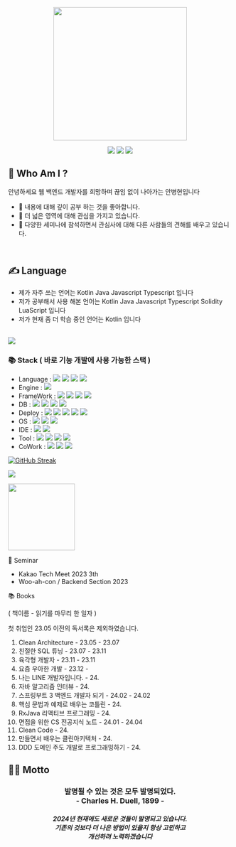 <p align="center">
<img width=300 src="https://user-images.githubusercontent.com/68590947/224503055-a355c16e-4efd-4c04-8e73-532adf4da551.png">
</p>

<p align="center">
<a href="https://behoney.tistory.com/"><img src="https://img.shields.io/badge/Tistory-ffda42?style=for-the-badge&logo=Tistory&logoColor=black"></a>
<a href="https://skinny-sulfur-203.notion.site/b49bc1b571064ff8ac255789c6ff6037"><img src="https://img.shields.io/badge/Notion-black?style=for-the-badge&logo=Notion&logoColor=white"></a>
<a href="https://www.instagram.com/b_hyunnie/"><img src="https://img.shields.io/badge/Instagram-E4405F?style=for-the-badge&logo=Instagram&logoColor=white"></a>
</p>

## 📝 Who Am I ?
안녕하세요 웹 백엔드 개발자를 희망하며 끊임 없이 나아가는 안병현입니다 <br>
- 🧐 내용에 대해 깊이 공부 하는 것을 좋아합니다.
- 🌊 더 넓은 영역에 대해 관심을 가지고 있습니다.
- 🎁 다양한 세미나에 참석하면서 관심사에 대해 다른 사람들의 견해를 배우고 있습니다.
<br>

## ✍️ Language
- 제가 자주 쓰는 언어는 Kotlin Java Javascript Typescript 입니다 <br>
- 저가 공부해서 사용 해본 언어는 Kotlin Java Javascript Typescript Solidity LuaScript 입니다 <br>
- 저가 현재 좀 더 학습 중인 언어는 Kotlin 입니다 <br><br>
<!-- https://github.com/anuraghazra/github-readme-stats/blob/master/docs/readme_kr.md 통계 -->
<image src="https://github-readme-stats.vercel.app/api/top-langs/?username=bhyunnie&layout=compact">
  
### 📚 Stack ( 바로 기능 개발에 사용 가능한 스택 )
- Language : <img src="https://img.shields.io/badge/Kotlin-black?style=for-the-badge&logo=kotlin"> <img src="https://img.shields.io/badge/Java-red?style=for-the-badge&logo=CoffeeScript&logoColor=white"> <img src="https://img.shields.io/badge/JavaScript-F7DF1E?style=for-the-badge&logo=javascript&logoColor=black"> <img src="https://img.shields.io/badge/TypeScript-3178C6?style=for-the-badge&logo=typescript&logoColor=black"> 
- Engine : <img src="https://img.shields.io/badge/Node.js-339933?style=for-the-badge&logo=Node.js&logoColor=black">
- FrameWork : <img src="https://img.shields.io/badge/SpringBoot-6DB33F?style=for-the-badge&logo=SpringBoot&logoColor=white"> <img src="https://img.shields.io/badge/Nest.js-E0234E?style=for-the-badge&logo=NestJs&logoColor=black"> <img src="https://img.shields.io/badge/Express.js-black?style=for-the-badge&logo=Express&logoColor=white"> <img src="https://img.shields.io/badge/React-61DAFB?style=for-the-badge&logo=React&logoColor=black">
- DB : <img src="https://img.shields.io/badge/PostgreSQL-4169E1?style=for-the-badge&logo=PostgreSQL&logoColor=black"> <img src="https://img.shields.io/badge/MySQL-4479A1?style=for-the-badge&logo=MySQL&logoColor=black"> <img src="https://img.shields.io/badge/MongoDB-339933?style=for-the-badge&logo=MongoDB&logoColor=black"> <img src="https://img.shields.io/badge/IPFS-65C2CB?style=for-the-badge&logo=IPFS&logoColor=black">
- Deploy : <img src="https://img.shields.io/badge/AWS-232F3E?style=for-the-badge&logo=Amazon AWS&logoColor=white"> <img src="https://img.shields.io/badge/AWS S3-569A31?style=for-the-badge&logo=AmazonS3&logoColor=black"> <img src="https://img.shields.io/badge/AWS EC2-FF9900?style=for-the-badge&logo=AmazonEC2&logoColor=black"> <img src="https://img.shields.io/badge/AWS CloudFront-FF4F8B?style=for-the-badge&logo=AmazonCloudWatch&logoColor=black"> <img src="https://img.shields.io/badge/Docker-2496ED?style=for-the-badge&logo=Docker&logoColor=white">
- OS : <img src="https://img.shields.io/badge/MacOS-000000?style=for-the-badge&logo=Apple&logoColor=white"> <img src="https://img.shields.io/badge/Windows-0078D6?style=for-the-badge&logo=Windows&logoColor=white"> <img src="https://img.shields.io/badge/Centos 7-262577?style=for-the-badge&logo=CentOS&logoColor=white">
- IDE : <img src="https://img.shields.io/badge/Intellij IDEA-000000?style=for-the-badge&logo=Intellij IDEA&logoColor=white"> <img src="https://img.shields.io/badge/Visual Studio Code-007ACC?style=for-the-badge&logo=VisualStudioCode&logoColor=black">
- Tool : <img src="https://img.shields.io/badge/Postman-FF6C37?style=for-the-badge&logo=Postman&logoColor=white"> <img src="https://img.shields.io/badge/Talend-FF6D70?style=for-the-badge&logo=Talend&logoColor=white"> <img src="https://img.shields.io/badge/Insomnia-4000BF?style=for-the-badge&logo=Insomnia&logoColor=white"> <img src="https://img.shields.io/badge/Figma-F24E1E?style=for-the-badge&logo=Figma&logoColor=white">
- CoWork : <img src="https://img.shields.io/badge/Git-F05032?style=for-the-badge&logo=Git&logoColor=black"> <img src="https://img.shields.io/badge/Git hub-black?style=for-the-badge&logo=Github&logoColor=white"> <img src="https://img.shields.io/badge/Docker Hub-2496ED?style=for-the-badge&logo=Docker&logoColor=white">


[![GitHub Streak](https://streak-stats.demolab.com?user=bhyunnie&theme=dark&hide_border=true&border_radius=5&locale=ko&date_format=%5BY.%5Dn.j&card_width=800)](https://git.io/streak-stats)
  <p align="left">
    <image src="https://github-readme-stats.vercel.app/api/wakatime?username=bhyunnie&layout=compact&range=last_7_days&theme=dark">
  </p>
<img height=150 src="https://github-readme-stats.vercel.app/api?username=bhyunnie&show_icons=true&theme=great-gatsby">

🎁 Seminar
- Kakao Tech Meet 2023 3th
- Woo-ah-con / Backend Section 2023

📚 Books

( 책이름 - 읽기를 마무리 한 일자 )

첫 취업인 23.05 이전의 독서록은 제외하였습니다.

1. Clean Architecture - 23.05 - 23.07
2. 친절한 SQL 튜닝 - 23.07 - 23.11
3. 육각형 개발자 - 23.11 - 23.11
4. 요즘 우아한 개발 - 23.12 - 
5. 나는 LINE 개발자입니다. - 24.
6. 자바 알고리즘 인터뷰 - 24.
7. 스프링부트 3 백엔드 개발자 되기 - 24.02 - 24.02
8. 핵심 문법과 예제로 배우는 코틀린 - 24.
9. RxJava 리액티브 프로그래밍 - 24.
10. 면접을 위한 CS 전공지식 노트 - 24.01 - 24.04
11. Clean Code - 24.
12. 만들면서 배우는 클린아키텍처 - 24.
13. DDD 도메인 주도 개발로 프로그래밍하기 - 24.

## 🚶‍♂️ Motto
<h3 align="center">발명될 수 있는 것은 모두 발명되었다.<br>- Charles H. Duell, 1899 -</h3>
<h5 align="center">2024년 현재에도 새로운 것들이 발명되고 있습니다.<br>기존의 것보다 더 나은 방법이 있을지 항상 고민하고<br>개선하려 노력하겠습니다</h5>
